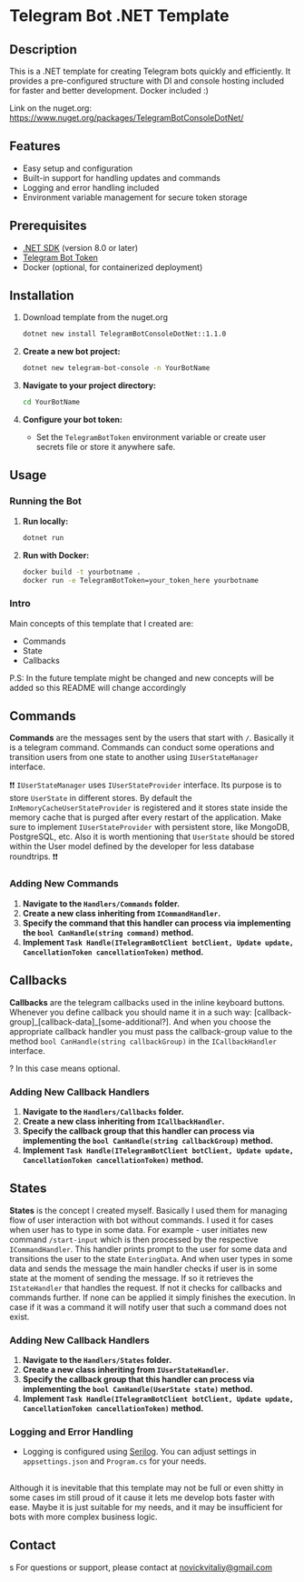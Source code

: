# Telegram Bot .NET Template

## Description

This is a .NET template for creating Telegram bots quickly and efficiently. It provides a pre-configured structure with DI and console hosting included for faster and better development. Docker included :)

Link on the nuget.org: https://www.nuget.org/packages/TelegramBotConsoleDotNet/
## Features

- Easy setup and configuration
- Built-in support for handling updates and commands
- Logging and error handling included
- Environment variable management for secure token storage

## Prerequisites

- [.NET SDK](https://dotnet.microsoft.com/download) (version 8.0 or later)
- [Telegram Bot Token](https://core.telegram.org/bots#3-how-do-i-create-a-bot)
- Docker (optional, for containerized deployment)

## Installation
1. Download template from the nuget.org
   ```bash 
   dotnet new install TelegramBotConsoleDotNet::1.1.0
   ```

2. **Create a new bot project:**
   ```bash
   dotnet new telegram-bot-console -n YourBotName
   ```

3. **Navigate to your project directory:**
   ```bash
   cd YourBotName
   ```

4. **Configure your bot token:**
    - Set the `TelegramBotToken` environment variable or create user secrets file or store it anywhere safe.

## Usage

### Running the Bot

1. **Run locally:**
   ```bash
   dotnet run
   ```

2. **Run with Docker:**
   ```bash
   docker build -t yourbotname .
   docker run -e TelegramBotToken=your_token_here yourbotname
   ```

### Intro
Main concepts of this template that I created are:

- Commands
- State
- Callbacks

P.S: In the future template might be changed and new concepts will be added so this README will change accordingly 

## Commands
**Commands** are the messages sent by the users that start with `/`. Basically it is a telegram command.
 Commands can conduct some operations and transition users from one state to another using `IUserStateManager` interface. 

❗❗ `IUserStateManager` uses `IUserStateProvider` interface. Its purpose is to store `UserState` in different stores. By default 
the `InMemoryCacheUserStateProvider` is registered and it stores state inside the memory cache that is purged after every restart of the application. 
Make sure to implement `IUserStateProvider` with persistent store, like MongoDB, PostgreSQL, etc. Also it is worth mentioning that `UserState` 
should be stored within the User model defined by the developer for less database roundtrips.  ❗❗

### Adding New Commands

1. **Navigate to the `Handlers/Commands` folder.**
2. **Create a new class inheriting from `ICommandHandler`.**
3. **Specify the command that this handler can process via implementing the `bool CanHandle(string command)` method.**
4. **Implement `Task Handle(ITelegramBotClient botClient, Update update, CancellationToken cancellationToken)` method.**

## Callbacks
**Callbacks** are the telegram callbacks used in the inline keyboard buttons. Whenever you define callback you should name it in a such way:
[callback-group]\_[callback-data]\_[some-additional?]. And when you choose the appropriate callback handler you 
must pass the callback-group value to the method `bool CanHandle(string callbackGroup)` in the `ICallbackHandler` interface.

? In this case means optional.

### Adding New Callback Handlers

1. **Navigate to the `Handlers/Callbacks` folder.**
2. **Create a new class inheriting from `ICallbackHandler`.**
3. **Specify the callback group that this handler can process via implementing the `bool CanHandle(string callbackGroup)` method.**
4. **Implement `Task Handle(ITelegramBotClient botClient, Update update, CancellationToken cancellationToken)` method.**

## States

**States** is the concept I created myself. Basically I used them for managing flow of user interaction with bot without commands. 
I used it for cases when user has to type in some data. For example - user initiates new command `/start-input` which is then processed by the respective
`ICommandHandler`. This handler prints prompt to the user for some data and transitions the user to the state `EnteringData`. 
And when user types in some data and sends the message the main handler checks if user is in some state at the moment of sending the message.
If so it retrieves the `IStateHandler` that handles the request. If not it checks for callbacks and commands further. If none can be applied it simply finishes the execution.
In case if it was a command it will notify user that such a command does not exist.

### Adding New Callback Handlers

1. **Navigate to the `Handlers/States` folder.**
2. **Create a new class inheriting from `IUserStateHandler`.**
3. **Specify the callback group that this handler can process via implementing the `bool CanHandle(UserState state)` method.**
4. **Implement `Task Handle(ITelegramBotClient botClient, Update update, CancellationToken cancellationToken)` method.**

### Logging and Error Handling

- Logging is configured using [Serilog](https://serilog.net/). You can adjust settings in `appsettings.json` and `Program.cs` for your needs.

##

Although it is inevitable that this template may not be full or even shitty in some cases im still proud of it cause it lets me 
develop bots faster with ease. Maybe it is just suitable for my needs, and it may be insufficient for bots with more complex business logic.

## Contact
s
For questions or support, please contact at novickvitaliy@gmail.com

